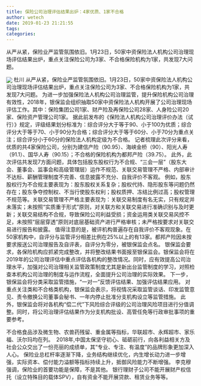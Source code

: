 ```yaml
---
title: 保险公司治理评估结果出炉：4家优质、1家不合格
author: wetech
date: 2019-01-23 21:21:55
tags: 
categories: 
---
```

从严从紧，保险业严监管氛围依旧。1月23日，50家中资保险法人机构公司治理现场评估结果出炉，重点关注保险公司为3家、不合格保险机构为1家，共发现7大问题。
<!-- more -->
<img align="center" border="0" src="https://imgcdn.yicai.com/uppics/images/2019/01/5dcd90d91623b9c39ab1c26a618cd70f.jpg" />
杜川
从严从紧，保险业严监管氛围依旧。1月23日，50家中资保险法人机构公司治理现场评估结果出炉，重点关注保险公司为3家、不合格保险机构为1家，共发现7大问题。
为进一步加强保险法人机构公司治理监管，提升保险机构公司治理有效性，2018年，银保监会组织抽取50家中资保险法人机构开展了公司治理现场评估工作。其中：保险集团公司1家、财产险及再保险公司28家、人身险公司20家、保险资产管理公司1家。
据此前发布的《保险法人机构公司治理评价办法（试行）》规定，评级结果划分标准为：综合评分大于等于90、小于100为优质；综合评分大于等于70、小于90分为合格；综合评分大于等于60分、小于70分为重点关注；综合评分小于60分的保险法人机构定级为不合格。
记者梳理此次评分来看，优质的共4家保险公司，分别为建信产险（90.95）、海峡金桥（90）、阳光人寿（91.1）、国华人寿（90.15）；不合格的保险机构为都邦产险（39.75）。
此外，此次评估共发现7方面问题，具体包括股东股权行为不合规、“三会一层”（股东大会、董事会、监事会和高级管理层）运作不规范、关联交易管理不严格、内部审计不达标、薪酬管理制度不完善、信息披露不充分、自我评价不客观。
例如，股东股权行为不合规主要表现为：股东股权关系复杂；股权代持、隐形股东等问题仍然存在；股东争夺控制权、不当行使股东权利；股权质押、冻结比例过高；股权管理不规范等。关联交易管理不严格主要表现为：关联交易制度有名无实，只有规定并未落实；未按照“实质重于形式”原则，对关联方和关联交易进行准确识别与及时更新；关联交易结构不合规，导致保险公司利益受损；资金运用类关联交易风控不足，未按照“层层穿透”原则对底层基础资产进行严格审核；未严格按要求对关联交易进行报告和披露。
值得注意的是，被评机构普遍存在自我评价不客观现象。在50家机构中，自评分与监管评分相差比例在25%以上的有13家。都邦产险因未按要求报送公司治理报告及自评表，自评分为零分，被银保监会点名。
银保监会要求，各保险机构应抓紧完成整改，并将整改结果书面报至银保监会。银保监会将在2019年的公司治理评估中重点评估各机构的整改情况。同时，应有效提高公司治理水平，加强对公司治理相关监管政策制度尤其是新出台监管制度的学习，对照检查本机构公司治理的制度与运作流程，全面提升公司治理的实际效果。
下一步，银保监会将分类采取监管措施，“一对一”反馈评估结果、加强评估结果应用。
对重点关注类和不合格类机构，银保监会表示，将视情况采取监管谈话、印发监管意见、责令撤换公司董事会秘书、一年内停止批准分支机构设立等监管措施。
此外，银保监会将对各机构“偿二代”下风险综合评级的公司治理风险项目进行分值调整。同时，将公司治理评估结果作为分支机构批设、高管任免等行政审批事项的重要参考。
 
 
不合格食品涉及微生物、农兽药残留、重金属等指标，华联超市、永辉超市、家乐福、沃尔玛均在列。 
2018年,中国太保坚守初心、砥砺前行，向各利益相关方及社会公众交出了一份亮丽的成绩单，其“专业、专注、有温度”的品牌形象更加深入人心。
保险业总杠杆率逐渐下降，业务结构继续优化，内生增长动力进一步增强，实际资本、偿付能力溢额等指标持续上升，抵御风险能力不断增强。
李克穆强调，保险业的首要功能是保障，不是其他。
银行理财子公司不能开展财产权信托（设立特殊目的载体SPV），自有资金不能开展贷款、租赁业务等等。
